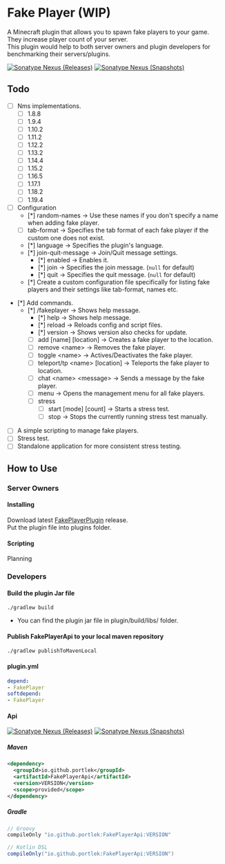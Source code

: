 # Fake Player (WIP)
A Minecraft plugin that allows you to spawn fake players to your game.\
They increase player count of your server.\
This plugin would help to both server owners and plugin developers for benchmarking their servers/plugins.

[![Sonatype Nexus (Releases)](https://img.shields.io/nexus/r/io.github.portlek/FakePlayerApi?label=maven-central&server=https%3A%2F%2Foss.sonatype.org%2F)](https://repo1.maven.org/maven2/io/github/portlek/FakePlayerApi/)
[![Sonatype Nexus (Snapshots)](https://img.shields.io/nexus/s/io.github.portlek/FakePlayerApi?label=maven-central&server=https%3A%2F%2Foss.sonatype.org)](https://oss.sonatype.org/service/local/repositories/snapshots/content/io/github/portlek/FakePlayerApi/)

## Todo
- [ ] Nms implementations.
  - [ ] 1.8.8
  - [ ] 1.9.4
  - [ ] 1.10.2
  - [ ] 1.11.2
  - [ ] 1.12.2
  - [ ] 1.13.2
  - [ ] 1.14.4
  - [ ] 1.15.2
  - [ ] 1.16.5
  - [ ] 1.17.1
  - [ ] 1.18.2
  - [ ] 1.19.4
- [ ] Configuration
  - [*] random-names -> Use these names if you don't specify a name when adding fake player.
  - [ ] tab-format -> Specifies the tab format of each fake player if the custom one does not exist.
  - [*] language -> Specifies the plugin's language.
  - [*] join-quit-message -> Join/Quit message settings.
    - [*] enabled -> Enables it.
    - [*] join -> Specifies the join message. (`null` for default)
    - [*] quit -> Specifies the quit message. (`null` for default)
  - [*] Create a custom configuration file specifically for listing fake players and their settings like tab-format, names etc.
- [*] Add commands.
  - [*] /fakeplayer -> Shows help message.
    - [*] help -> Shows help message.
    - [*] reload -> Reloads config and script files.
    - [*] version -> Shows version also checks for update.
    - [ ] add \[name\] \[location\] -> Creates a fake player to the location.
    - [ ] remove \<name\> -> Removes the fake player.
    - [ ] toggle \<name\> -> Actives/Deactivates the fake player.
    - [ ] teleport/tp \<name\> \[location\] -> Teleports the fake player to location.
    - [ ] chat \<name\> \<message\> -> Sends a message by the fake player.
    - [ ] menu -> Opens the management menu for all fake players.
    - [ ] stress
      - [ ] start \[mode\] \[count\] -> Starts a stress test.
      - [ ] stop -> Stops the currently running stress test manually.
- [ ] A simple scripting to manage fake players.
- [ ] Stress test.
- [ ] Standalone application for more consistent stress testing.

## How to Use
### Server Owners
#### Installing
Download latest [FakePlayerPlugin](https://github.com/spigotplugins/fakeplayer/releases/) release.\
Put the plugin file into plugins folder.
#### Scripting
Planning
### Developers
#### Build the plugin Jar file
`./gradlew build`
- You can find the plugin jar file in plugin/build/libs/ folder.
#### Publish FakePlayerApi to your local maven repository
`./gradlew publishToMavenLocal`
#### plugin.yml
```yaml
depend:
- FakePlayer
softdepend:
- FakePlayer
```
#### Api
[![Sonatype Nexus (Releases)](https://img.shields.io/nexus/r/io.github.portlek/FakePlayerApi?label=maven-central&server=https%3A%2F%2Foss.sonatype.org%2F)](https://repo1.maven.org/maven2/io/github/portlek/FakePlayerApi/)
[![Sonatype Nexus (Snapshots)](https://img.shields.io/nexus/s/io.github.portlek/FakePlayerApi?label=maven-central&server=https%3A%2F%2Foss.sonatype.org)](https://oss.sonatype.org/service/local/repositories/snapshots/content/io/github/portlek/FakePlayerApi/)
##### Maven
```xml
<dependency>
  <groupId>io.github.portlek</groupId>
  <artifactId>FakePlayerApi</artifactId>
  <version>VERSION</version>
  <scope>provided</scope>
</dependency>
```
##### Gradle
```groovy
// Groovy
compileOnly "io.github.portlek:FakePlayerApi:VERSION"

// Kotlin DSL
compileOnly("io.github.portlek:FakePlayerApi:VERSION")
```
